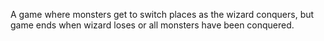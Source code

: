 A game where monsters get to switch places as the wizard conquers, but game ends when wizard loses or all monsters have been conquered.
